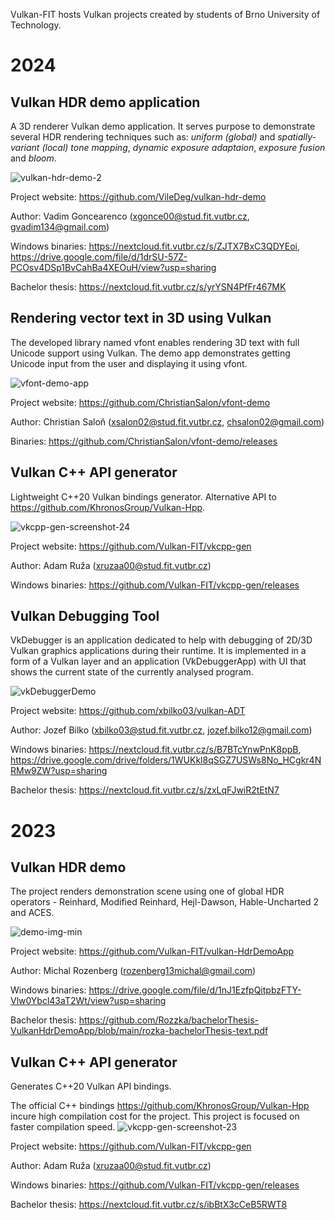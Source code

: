 Vulkan-FIT hosts Vulkan projects created by students of Brno University of Technology.

# 2024

## Vulkan HDR demo application

A 3D renderer Vulkan demo application. It serves purpose to demonstrate several HDR rendering techniques such as: _uniform (global)_ and _spatially-variant (local) tone mapping_, _dynamic exposure adaptaion_, _exposure fusion_ and _bloom_.

![vulkan-hdr-demo-2](https://github.com/Vulkan-FIT/.github/assets/84181987/9ec1b82e-a11d-43d8-9b4a-dff010541520)

Project website: <https://github.com/VileDeg/vulkan-hdr-demo>

Author: Vadim Goncearenco (xgonce00@stud.fit.vutbr.cz, gvadim134@gmail.com)

Windows binaries: <https://nextcloud.fit.vutbr.cz/s/ZJTX7BxC3QDYEoi>, <https://drive.google.com/file/d/1drSU-57Z-PCOsv4DSp1BvCahBa4XEOuH/view?usp=sharing>

Bachelor thesis: <https://nextcloud.fit.vutbr.cz/s/yrYSN4PfFr467MK>

## Rendering vector text in 3D using Vulkan
The developed library named vfont enables rendering 3D text with full Unicode support using Vulkan. The demo app demonstrates getting Unicode input from the user and displaying it using vfont.

![vfont-demo-app](https://github.com/Vulkan-FIT/.github/assets/80092102/ff08d113-8e55-44db-bd25-e4eec5a55d62)

Project website: <https://github.com/ChristianSalon/vfont-demo>

Author: Christian Saloň (xsalon02@stud.fit.vutbr.cz, chsalon02@gmail.com)

Binaries: <https://github.com/ChristianSalon/vfont-demo/releases>

## Vulkan C++ API generator

Lightweight C++20 Vulkan bindings generator. Alternative API to <https://github.com/KhronosGroup/Vulkan-Hpp>.

![vkcpp-gen-screenshot-24](https://github.com/Vulkan-FIT/.github/assets/80781072/092b4e60-51c7-4b4e-bfcf-f6c96a2b76d9)

Project website: <https://github.com/Vulkan-FIT/vkcpp-gen>

Author: Adam Ruža (xruzaa00@stud.fit.vutbr.cz)

Windows binaries: <https://github.com/Vulkan-FIT/vkcpp-gen/releases>

## Vulkan Debugging Tool

VkDebugger is an application dedicated to help with debugging of 2D/3D Vulkan graphics applications during their runtime. It is implemented in a form of a Vulkan layer and an application (VkDebuggerApp) with UI that shows the current state of the currently analysed program.

![vkDebuggerDemo](https://github.com/Vulkan-FIT/.github/assets/107000303/51f67795-41ab-4199-8264-fd5593bb86c5)

Project website: <https://github.com/xbilko03/vulkan-ADT>

Author: Jozef Bilko (xbilko03@stud.fit.vutbr.cz, jozef.bilko12@gmail.com)

Windows binaries: <https://nextcloud.fit.vutbr.cz/s/B7BTcYnwPnK8ppB>, <https://drive.google.com/drive/folders/1WUKkl8qSGZ7USWs8No_HCgkr4NRMw9ZW?usp=sharing>

Bachelor thesis: <https://nextcloud.fit.vutbr.cz/s/zxLqFJwiR2tEtN7>

# 2023

## Vulkan HDR demo

The project renders demonstration scene using one of global HDR operators - Reinhard, Modified Reinhard, Hejl-Dawson, Hable-Uncharted 2 and ACES. 

![demo-img-min](https://github.com/Vulkan-FIT/.github/assets/56408811/aaf946c8-a6ce-4c5b-a815-4dbb239b504a)

Project website: <https://github.com/Vulkan-FIT/vulkan-HdrDemoApp>

Author: Michal Rozenberg (rozenberg13michal@gmail.com)

Windows binaries: https://drive.google.com/file/d/1nJ1EzfpQitpbzFTY-Vlw0Ybcl43aT2Wt/view?usp=sharing

Bachelor thesis: https://github.com/Rozzka/bachelorThesis-VulkanHdrDemoApp/blob/main/rozka-bachelorThesis-text.pdf


## Vulkan C++ API generator

Generates C++20 Vulkan API bindings.

The official C++ bindings <https://github.com/KhronosGroup/Vulkan-Hpp>
incure high compilation cost for the project.
This project is focused on faster compilation speed.
![vkcpp-gen-screenshot-23](https://github.com/Vulkan-FIT/.github/assets/80781072/6a9f1277-7737-4c3b-a677-a01d4e666e7a)

Project website: <https://github.com/Vulkan-FIT/vkcpp-gen>

Author: Adam Ruža (xruzaa00@stud.fit.vutbr.cz)

Windows binaries: <https://github.com/Vulkan-FIT/vkcpp-gen/releases>

Bachelor thesis: <https://nextcloud.fit.vutbr.cz/s/ibBtX3cCeB5RWT8>
